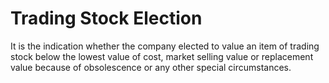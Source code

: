 # Trading Stock Election
It is the indication whether the company elected  to value an item of trading stock below the lowest value of cost, market selling value or replacement value because of obsolescence or any other special circumstances.